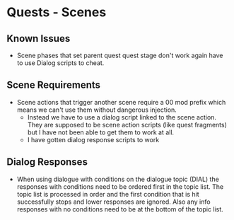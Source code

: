 # Quests - Scenes

## Known Issues
- Scene phases that set parent quest quest stage don't work again have to use Dialog scripts to cheat.

## Scene Requirements
- Scene actions that trigger another scene require a 00 mod prefix which means we can't use them without dangerous injection.
    - Instead we have to use a dialog script linked to the scene action. They are supposed to be scene action scripts (like quest fragments) but I have not been able to get them to work at all.
    - I have gotten dialog response scripts to work

## Dialog Responses
- When using dialogue with conditions on the dialogue topic (DIAL) the responses with conditions need to be ordered first in the topic list. The topic list is processed in order and the first condition that is hit successfully stops and lower responses are ignored. Also any info responses with no conditions need to be at the bottom of the topic list.
